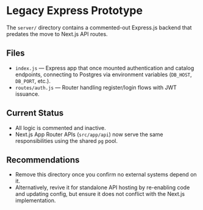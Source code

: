 # Legacy Express Prototype

The `server/` directory contains a commented-out Express.js backend that predates the move to Next.js API routes.

## Files
- `index.js` — Express app that once mounted authentication and catalog endpoints, connecting to Postgres via environment variables (`DB_HOST`, `DB_PORT`, etc.).
- `routes/auth.js` — Router handling register/login flows with JWT issuance.

## Current Status
- All logic is commented and inactive.
- Next.js App Router APIs (`src/app/api`) now serve the same responsibilities using the shared `pg` pool.

## Recommendations
- Remove this directory once you confirm no external systems depend on it.
- Alternatively, revive it for standalone API hosting by re-enabling code and updating config, but ensure it does not conflict with the Next.js implementation.

